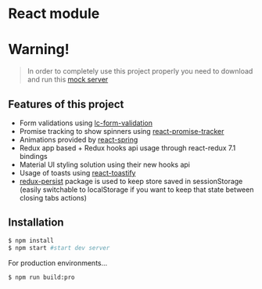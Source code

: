 # React module

# Warning!
 > In order to completely use this project properly you need to download and run this [mock server](https://github.com/Lemoncode/simple-hotels-mock-rest-api)
## Features of this project
- Form validations using [lc-form-validation](https://github.com/Lemoncode/lcFormValidation)
- Promise tracking to show spinners using [react-promise-tracker](https://github.com/Lemoncode/react-promise-tracker)
- Animations provided by [react-spring](https://www.react-spring.io/)
- Redux app based + Redux hooks api usage through react-redux 7.1 bindings
- Material UI styling solution using their new hooks api
- Usage of toasts using [react-toastify](https://github.com/fkhadra/react-toastify)
- [redux-persist](https://github.com/rt2zz/redux-persist) package is used to keep store saved in sessionStorage (easily switchable to localStorage if you want to keep that state between closing tabs actions)

## Installation
```sh
$ npm install
$ npm start #start dev server
```

For production environments...

```sh
$ npm run build:pro
```